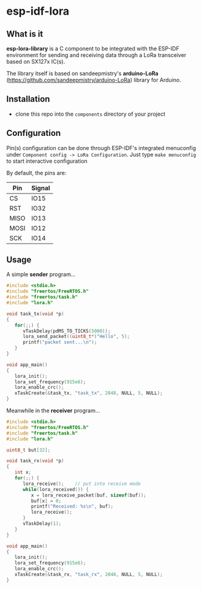 # esp-idf-lora
## What is it
**esp-lora-library** is a C component to be integrated with the ESP-IDF environment for sending and receiving data through a LoRa transceiver based on SX127x IC(s).

The library itself is based on sandeepmistry's **arduino-LoRa** (https://github.com/sandeepmistry/arduino-LoRa) library for Arduino.

## Installation
 - clone this repo into the `components` directory of your project

## Configuration

Pin(s) configuration can be done through ESP-IDF's integrated menuconfig
under `Component config -> LoRa Configuration`. Just type `make menuconfig` to start
interactive configuration

By default, the pins are:

Pin | Signal
--- | ------
CS | IO15
RST | IO32
MISO | IO13
MOSI | IO12
SCK | IO14

## Usage
A simple **sender** program...
```c
#include <stdio.h>
#include "freertos/FreeRTOS.h"
#include "freertos/task.h"
#include "lora.h"

void task_tx(void *p)
{
   for(;;) {
      vTaskDelay(pdMS_TO_TICKS(5000));
      lora_send_packet((uint8_t*)"Hello", 5);
      printf("packet sent...\n");
   }
}

void app_main()
{
   lora_init();
   lora_set_frequency(915e6);
   lora_enable_crc();
   xTaskCreate(&task_tx, "task_tx", 2048, NULL, 5, NULL);
}

```
Meanwhile in the **receiver** program...
```c
#include <stdio.h>
#include "freertos/FreeRTOS.h"
#include "freertos/task.h"
#include "lora.h"

uint8_t but[32];

void task_rx(void *p)
{
   int x;
   for(;;) {
      lora_receive();    // put into receive mode
      while(lora_received()) {
         x = lora_receive_packet(buf, sizeof(buf));
         buf[x] = 0;
         printf("Received: %s\n", buf);
         lora_receive();
      }
      vTaskDelay(1);
   }
}

void app_main()
{
   lora_init();
   lora_set_frequency(915e6);
   lora_enable_crc();
   xTaskCreate(&task_rx, "task_rx", 2048, NULL, 5, NULL);
}
```

